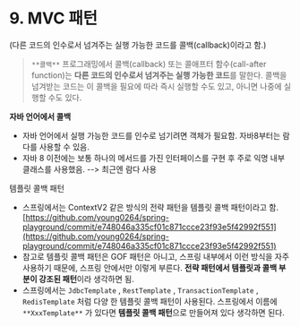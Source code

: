 # 9. MVC 패턴

(다른 코드의 인수로서 넘겨주는 실행 가능한 코드를 콜백(callback)이라고 함.)

> `**콜백**` 프로그래밍에서 콜백(callback) 또는 콜애프터 함수(call-after function)는 **다른 코드의 인수로서 넘겨주는 실행 가능한 코드**를 말한다. 콜백을 넘겨받는 코드는 이 콜백을 필요에 따라 즉시 실행할 수도 있고, 아니면 나중에 실행할 수도 있다.

**자바 언어에서 콜백**

* 자바 언어에서 실행 가능한 코드를 인수로 넘기려면 객체가 필요함. 자바8부터는 람다를 사용할 수 있음.
* 자바 8 이전에는 보통 하나의 메서드를 가진 인터페이스를 구현 후 주로 익명 내부 클래스를 사용했음. --> 최근엔 람다 사용

템플릿 콜백 패턴

* 스프링에서는 ContextV2 같은 방식의 전략 패턴을 템플릿 콜백 패턴이라고 함. [https://github.com/young0264/spring-playground/commit/e748046a335cf01c871ccce23f93e5f42992f551](https://github.com/young0264/spring-playground/commit/e748046a335cf01c871ccce23f93e5f42992f551)
* 참고로 템플릿 콜백 패턴은 GOF 패턴은 아니고, 스프링 내부에서 이런 방식을 자주 사용하기 때문에, 스프링 안에서만 이렇게 부른다. **전략 패턴에서 템플릿과 콜백 부분이 강조된 패턴**이라 생각하면 됨.
* 스프링에서는 `JdbcTemplate` , `RestTemplate` , `TransactionTemplate` , `RedisTemplate` 처럼 다양 한 템플릿 콜백 패턴이 사용된다. 스프링에서 이름에 `**XxxTemplate**` 가 있다면 **템플릿 콜백 패턴**으로 만들어져 있다 생각하면 된다.
